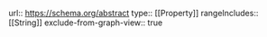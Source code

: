 url:: https://schema.org/abstract
type:: [[Property]]
rangeIncludes:: [[String]] 
exclude-from-graph-view:: true
